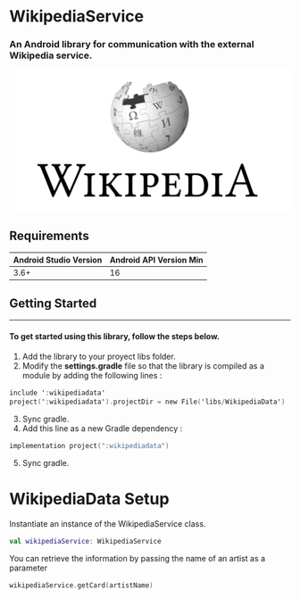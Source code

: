 # **WikipediaService**


### An Android library for communication with the external **Wikipedia** service.  
    
![alt text](images/wikipedia_logo.png) 


## Requirements  

Android Studio Version | Android API Version Min 
------------ | -------------
3.6+ | 16

## Getting Started    
-----------------------
#### To get started using this library, follow the steps below.  

1. Add the library to your proyect libs folder.
2. Modify the **settings.gradle** file so that the library is compiled as a module by adding the following lines : 

```kotlin 
include ':wikipediadata'
project(':wikipediadata').projectDir = new File('libs/WikipediaData')
```

3. Sync gradle. 
4. Add this line as a new Gradle dependency :

```kotlin 
implementation project(":wikipediadata")
```

5. Sync gradle.    
  

# WikipediaData Setup  


Instantiate an instance of the WikipediaService class.

```kotlin 
val wikipediaService: WikipediaService
```

You can retrieve the information by passing the name of an artist as a parameter

```kotlin
wikipediaService.getCard(artistName)
```